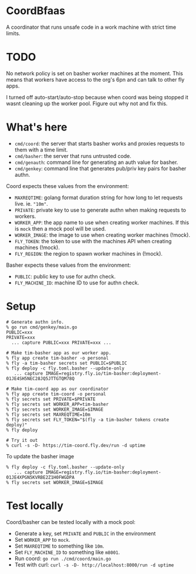 # CoordBfaas

A coordinator that runs unsafe code in a work machine with strict time limits.

# TODO

No network policy is set on basher worker machines at the moment.
This means that workers have access to the org's 6pn and can talk to other fly apps.

I turned off auto-start/auto-stop because when coord was being stopped it wasnt
cleaning up the worker pool.  Figure out why not and fix this.

# What's here

- `cmd/coord`: the server that starts basher works and proxies requests to them with a time limit.
- `cmd/basher`: the server that runs untrusted code.
- `cmd/genauth`: command line for generating an auth value for basher.
- `cmd/genkey`: command line that generates pub/priv key pairs for basher authn.

Coord expects these values from the environment:

* `MAXREQTIME`: golang format duration string for how long to let requests live. ie. `"10m"`.
* `PRIVATE`: private key to use to generate authn when making requests to workers.
* `WORKER_APP`: the app name to use when creating worker machines. If this is `mock` then a mock pool will be used.
* `WORKER_IMAGE`: the image to use when creating worker machines (!mock).
* `FLY_TOKEN`: the token to use with the machines API when creating machines (!mock).
* `FLY_REGION`: the region to spawn worker machines in (!mock).

Basher expects these values from the environment:

* `PUBLIC`: public key to use for authn check.
* `FLY_MACHINE_ID`: machine ID to use for authn check.

# Setup

```
# Generate authn info.
% go run cmd/genkey/main.go
PUBLIC=xxx
PRIVATE=xxx
  ... capture PUBLIC=xxx PRIVATE=xxx ...

# Make tim-basher app as our worker app.
% fly app create tim-basher -o personal
% fly -a tim-basher secrets set PUBLIC=$PUBLIC
% fly deploy -c fly.toml.basher --update-only
   ... capture IMAGE=registry.fly.io/tim-basher:deployment-01JE4SH5NEC28JQ5JTTGTQM78Q

# Make tim-coord app as our coordinator
% fly app create tim-coord -o personal
% fly secrets set PRIVATE=$PRIVATE
% fly secrets set WORKER_APP=tim-basher
% fly secrets set WORKER_IMAGE=$IMAGE
% fly secrets set MAXREQTIME=10m
% fly secrets set FLY_TOKEN="$(fly -a tim-basher tokens create deploy)"
% fly deploy

# Try it out
% curl -s -D- https://tim-coord.fly.dev/run -d uptime
```

To update the basher image
```
% fly deploy -c fly.toml.basher --update-only
   ... capture IMAGE=registry.fly.io/tim-basher:deployment-01JE4XPGN5KVRBE2Z1H0FWGDPA
% fly secrets set WORKER_IMAGE=$IMAGE
```

# Test locally

Coord/basher can be tested locally with a mock pool:

* Generate a key, set `PRIVATE` and `PUBLIC` in the environment
* Set `WORKER_APP` to `mock`.
* Set `MAXREQTIME` to something like `10m`.
* Set `FLY_MACHINE_ID` to something like `m8001`.
* Run coord: `go run ./cmd/coord/main.go`
* Test with curl: `curl -s -D- http://localhost:8000/run -d uptime`

